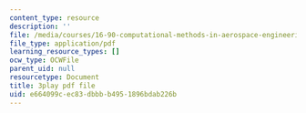 ```yaml
---
content_type: resource
description: ''
file: /media/courses/16-90-computational-methods-in-aerospace-engineering-spring-2014/e664099cec83dbbbb4951896bdab226b_6hewlsfqltY.pdf
file_type: application/pdf
learning_resource_types: []
ocw_type: OCWFile
parent_uid: null
resourcetype: Document
title: 3play pdf file
uid: e664099c-ec83-dbbb-b495-1896bdab226b
---
```

